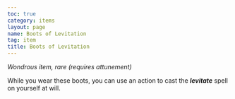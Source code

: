 ```yaml
---
toc: true
category: items
layout: page
name: Boots of Levitation
tag: item
title: Boots of Levitation 
---
```

_Wondrous item, rare (requires attunement)_ 

While you wear these boots, you can use an action to cast the **_levitate_** spell on yourself at will. 